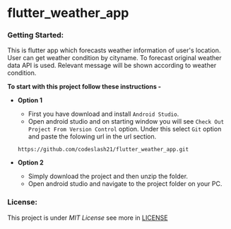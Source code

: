 # flutter_weather_app

### Getting Started:
This is flutter app which forecasts weather information of user's location. User can get weather condition by cityname. To forecast original weather data API is used. Relevant message will be shown according to weather condition.


**To start with this project follow these instructions -**

- **Option 1**

  - First you have download and install `Android Studio`.
  - Open android studio and on starting window you will see `Check Out Project From Version Control` option. Under this select `Git` option and paste the folowing url in the url section.
  ```
  https://github.com/codeslash21/flutter_weather_app.git 
  ```

- **Option 2**

  - Simply download the project and then unzip the folder.
  - Open android studio and navigate to the project folder on your PC.

### License:
This project is under _MIT License_ see more in [LICENSE](https://github.com/codeslash21/flutter_weather_app/blob/master/LICENSE)
